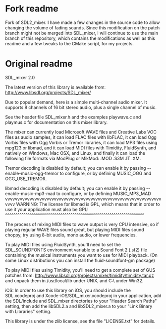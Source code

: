 # Fork readme
Fork of SDL2_mixer. I have made a few changes in the source code to allow changing the volume of fading sounds.
Since this modification on the patch branch might not be merged into SDL_mixer, I will continue to use the main branch of this repository, which contains
the modifications as well as this readme and a few tweaks to the CMake script, for my projects.

# Original readme
SDL_mixer 2.0

The latest version of this library is available from:
http://www.libsdl.org/projects/SDL_mixer/

Due to popular demand, here is a simple multi-channel audio mixer.
It supports 8 channels of 16 bit stereo audio, plus a single channel
of music.

See the header file SDL_mixer.h and the examples playwave.c and playmus.c
for documentation on this mixer library.

The mixer can currently load Microsoft WAVE files and Creative Labs VOC
files as audio samples, it can load FLAC files with libFLAC, it can load
Ogg Vorbis files with Ogg Vorbis or Tremor libraries, it can load MP3 files
using mpg123 or libmad, and it can load MIDI files with Timidity,
FluidSynth, and natively on Windows, Mac OSX, and Linux, and finally it can
load the following file formats via ModPlug or MikMod: .MOD .S3M .IT .XM.

Tremor decoding is disabled by default; you can enable it by passing
	--enable-music-ogg-tremor
to configure, or by defining MUSIC_OGG and OGG_USE_TREMOR.

libmad decoding is disabled by default; you can enable it by passing
	--enable-music-mp3-mad
to configure, or by defining MUSIC_MP3_MAD
vvvvvvvvvvvvvvvvvvvvvvvvvvvvvvvvvvvvvvvvvvvvvvvvvvvvvvvvvvvvvvvvvvvv
WARNING: The license for libmad is GPL, which means that in order to
         use it your application must also be GPL!
^^^^^^^^^^^^^^^^^^^^^^^^^^^^^^^^^^^^^^^^^^^^^^^^^^^^^^^^^^^^^^^^^^^^

The process of mixing MIDI files to wave output is very CPU intensive,
so if playing regular WAVE files sound great, but playing MIDI files
sound choppy, try using 8-bit audio, mono audio, or lower frequencies.

To play MIDI files using FluidSynth, you'll need to set the SDL_SOUNDFONTS
environment variable to a Sound Font 2 (.sf2) file containing the musical
instruments you want to use for MIDI playback.
(On some Linux distributions you can install the fluid-soundfont-gm package)

To play MIDI files using Timidity, you'll need to get a complete set of
GUS patches from:
http://www.libsdl.org/projects/mixer/timidity/timidity.tar.gz
and unpack them in /usr/local/lib under UNIX, and C:\ under Win32.

iOS:
In order to use this library on iOS, you should include the SDL.xcodeproj
and Xcode-iOS/SDL_mixer.xcodeproj in your application, add the SDL/include
and SDL_mixer directories to your "Header Search Paths" setting, then add the
libSDL2.a and libSDL2_mixer.a to your "Link Binary with Libraries" setting.

This library is under the zlib license, see the file "LICENSE.txt" for details.


